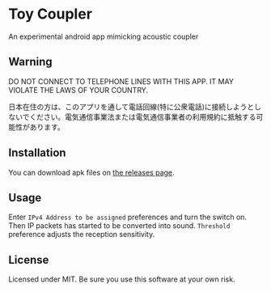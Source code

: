 # Toy Coupler
An experimental android app mimicking acoustic coupler

## Warning
DO NOT CONNECT TO TELEPHONE LINES WITH THIS APP. IT MAY VIOLATE THE LAWS OF YOUR COUNTRY.  
  
日本在住の方は、このアプリを通して電話回線(特に公衆電話)に接続しようとしないでください。電気通信事業法または電気通信事業者の利用規約に抵触する可能性があります。

## Installation
You can download apk files on [the releases page](https://github.com/kittoku/Toy-Coupler/releases).

## Usage
Enter `IPv4 Address to be assigned` preferences and turn the switch on.
Then IP packets has started to be converted into sound.
`Threshold` preference adjusts the reception sensitivity.

## License
Licensed under MIT. Be sure you use this software at your own risk. 
